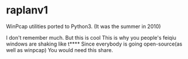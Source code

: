 # raplanv1
WinPcap utilities ported to Python3. (It was the summer in 2010)

I don't remember much. 
But this is cool 
This is why you people's feiqiu windows are shaking like t****
Since everybody is going open-source(as well as winpcap)
You would need this share. 
